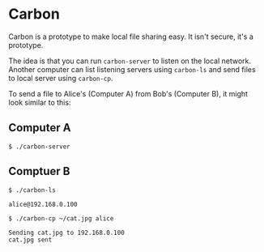 # Carbon

Carbon is a prototype to make local file sharing easy. It isn't
secure, it's a prototype.

The idea is that you can run `carbon-server` to listen on the local
network. Another computer can list listening servers using `carbon-ls`
and send files to local server using `carbon-cp`.

To send a file to Alice's (Computer A) from Bob's (Computer B), it
might look similar to this:


## Computer A
~~~
$ ./carbon-server
~~~

## Comptuer B

~~~
$ ./carbon-ls

alice@192.168.0.100

$ ./carbon-cp ~/cat.jpg alice

Sending cat.jpg to 192.168.0.100
cat.jpg sent
~~~
